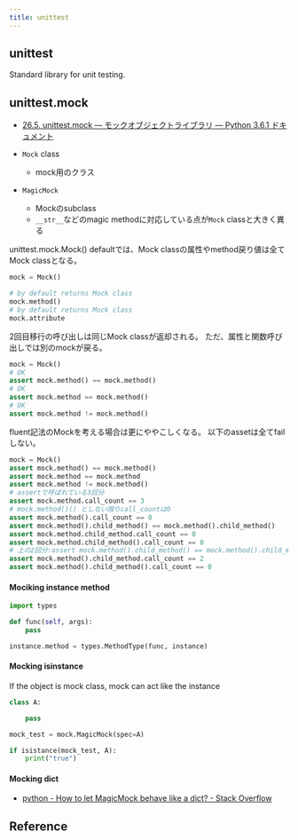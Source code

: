 ```yaml
---
title: unittest
---
```


## unittest
Standard library for unit testing.

## unittest.mock
* [26.5. unittest.mock — モックオブジェクトライブラリ — Python 3.6.1 ドキュメント](https://docs.python.jp/3/library/unittest.mock.html#patch)

* `Mock` class
    * mock用のクラス
* `MagicMock`
    * Mockのsubclass
    * `__str__`などのmagic methodに対応している点が`Mock` classと大きく異る

unittest.mock.Mock()
defaultでは、Mock classの属性やmethod戻り値は全てMock classとなる。


```python
mock = Mock()

# by default returns Mock class
mock.method()
# by default returns Mock class
mock.attribute
```

2回目移行の呼び出しは同じMock classが返却される。
ただ、属性と関数呼び出しでは別のmockが戻る。

```python
mock = Mock()
# OK
assert mock.method() == mock.method()
# OK
assert mock.method == mock.method()
# OK
assert mock.method != mock.method()
```

fluent記法のMockを考える場合は更にややこしくなる。
以下のassetは全てfailしない。

```python
mock = Mock()
assert mock.method() == mock.method()
assert mock.method == mock.method
assert mock.method != mock.method()
# assertで呼ばれている3回分
assert mock.method.call_count == 3
# mock.method()() としない限りcall_countは0
assert mock.method().call_count == 0
assert mock.method().child_method() == mock.method().child_method()
assert mock.method.child_method.call_count == 0
assert mock.method.child_method().call_count == 0
# 上の2回分:assert mock.method().child_method() == mock.method().child_method()
assert mock.method().child_method.call_count == 2
assert mock.method().child_method().call_count == 0
```

#### Mociking instance method

```python
import types

def func(self, args):
    pass

instance.method = types.MethodType(func, instance)
```

#### Mocking isinstance
If the object is mock class, mock can act like the instance

```python
class A:

    pass

mock_test = mock.MagicMock(spec=A)

if isistance(mock_test, A):
    print("true")
```

#### Mocking dict
* [python \- How to let MagicMock behave like a dict? \- Stack Overflow](https://stackoverflow.com/questions/30340170/how-to-let-magicmock-behave-like-a-dict)

## Reference
